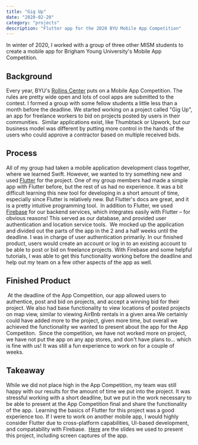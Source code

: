 ```yaml
---
title: "Gig Up"
date: "2020-02-20"
category: "projects"
description: "Flutter app for the 2020 BYU Mobile App Competition"
---
```

In winter of 2020, I worked with a group of three other MISM students to create a mobile app for Brigham Young University's Mobile App Competition.
​
## Background
Every year, BYU's [Rollins Center](https://marriottschool.byu.edu/cet/) puts on a Mobile App Competition. The rules are pretty wide open and lots of cool apps are submitted to the contest. I formed a group with some fellow students a little less than a month before the deadline. We started working on a project called "Gig Up", an app for freelance workers to bid on projects posted by users in their communities.
​
Similar applications exist, like Thumbtack or Upwork, but our business model was different by putting more control in the hands of the users who could approve a contractor based on multiple received bids.
​
## Process
All of my group had taken a mobile application development class together, where we learned Swift. However, we wanted to try something new and used [Flutter](https://flutter.dev/) for the project. One of my group members had made a simple app with Flutter before, but the rest of us had no experience. It was a bit difficult learning this new tool for developing in a short amount of time, especially since Flutter is relatively new. But Flutter's docs are great, and it is a pretty intuitive programming tool.
​
In addition to Flutter, we used [Firebase](https://firebase.google.com/) for our backend services, which integrates easily with Flutter – for obvious reasons! This served as our database, and provided user authentication and location service tools.
​
We mocked up the application and divided out the parts of the app in the 2 and a half weeks until the deadline. I was in charge of user authentication primarily. In our finished product, users would create an account or log in to an existing account to be able to post or bid on freelance projects. With Firebase and some helpful tutorials, I was able to get this functionality working before the deadline and help out my team on a few other aspects of the app as well.
​
## Finished Product
​
At the deadline of the App Competition, our app allowed users to authentice, post and bid on projects, and accept a winning bid for their project. We also had base functionality to view locations of posted projects on map view, similar to viewing AirBnb rentals in a given area.
​
We certainly could have added more to the project, given more time, but overall we achieved the functionality we wanted to present about the app for the App Competiton.
​
Since the competition, we have not worked more on project, we have not put the app on any app stores, and don't have plans to... which is fine with us! It was still a fun experience to work on for a couple of weeks.
​
## Takeaway
While we did not place high in the App Competition, my team was still happy with our results for the amount of time we put into the project. It was stressful working with a short deadline, but we put in the work necessary to be able to present at the App Competition final and share the functionality of the app. 
​
Learning the basics of Flutter for this project was a good experience too. If I were to work on another mobile app, I would highly consider Flutter due to cross-platform capabilities, UI-based development, and compatability with Firebase. 
​
[Here](https://docs.google.com/presentation/d/1DwP21Fe0kw93DTJDWrrlYRC6sBM0FDzDjTFPwF8d9zI/edit?usp=sharing) are the slides we used to present this project, including screen captures of the app. 